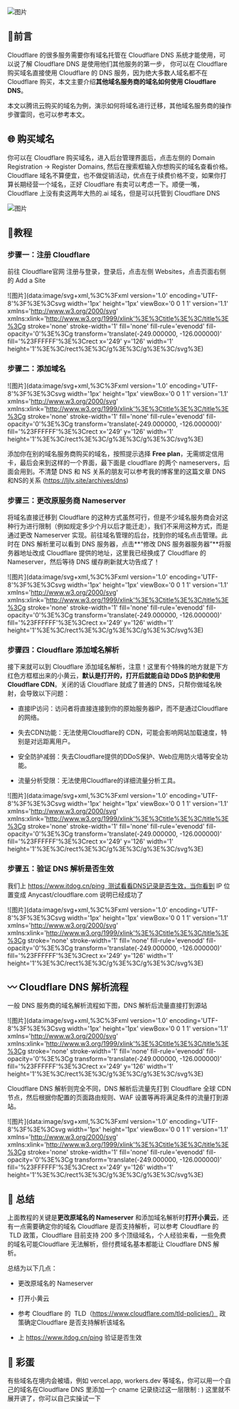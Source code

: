 ![图片](https://mmbiz.qpic.cn/sz_mmbiz_jpg/8tGdhMKicl00icCkgQgvmTFX4a1hZtcgv0cdtjsH26d8hWOciaayyxLKveyujFJAWlZgGovf7XYnzryPDO2fOwqvw/640?wx_fmt=webp&from=appmsg&tp=webp&wxfrom=5&wx_lazy=1&wx_co=1)

📜前言
----

Cloudflare 的很多服务需要你有域名托管在 Cloudflare DNS 系统才能使用，可以说了解 Cloudflare DNS 是使用他们其他服务的第一步， 你可以在 Cloudflare 购买域名直接使用 Cloudflare 的 DNS 服务，因为绝大多数人域名都不在 Cloudflare 购买，本文主要介绍**其他域名服务商的域名如何使用 Cloudflare DNS**。

本文以腾讯云购买的域名为例，演示如何将域名进行迁移，其他域名服务商的操作步骤雷同，也可以参考本文。

🌐 购买域名
-------

你可以在 Cloudflare 购买域名，进入后台管理界面后，点击左侧的 Domain Registration -> Register Domains, 然后在搜索框输入你想购买的域名查看价格。Cloudflare 域名不算便宜，也不做促销活动，优点在于续费价格不变，如果你打算长期经营一个域名，正好 Cloudflare 有卖可以考虑一下。顺便一嘴，Cloudflare 上没有卖这两年大热的.ai 域名，但是可以托管到 Cloudflare DNS

![图片](https://mmbiz.qpic.cn/sz_mmbiz_png/8tGdhMKicl022M6dykgSHlVEqibUmsbBtRTqE1ePXujE8dicCRsCQqKiaOgLFUUVyykbrf81bbr0eDicjDdsoL2WvoA/640?wx_fmt=png&from=appmsg&tp=webp&wxfrom=5&wx_lazy=1&wx_co=1)

🧾教程
----

### 步骤一：注册 Cloudflare

前往 Cloudflare官网 注册与登录，登录后，点击左侧 Websites，点击页面右侧的 Add a Site

![图片](data:image/svg+xml,%3C%3Fxml version='1.0' encoding='UTF-8'%3F%3E%3Csvg width='1px' height='1px' viewBox='0 0 1 1' version='1.1' xmlns='http://www.w3.org/2000/svg' xmlns:xlink='http://www.w3.org/1999/xlink'%3E%3Ctitle%3E%3C/title%3E%3Cg stroke='none' stroke-width='1' fill='none' fill-rule='evenodd' fill-opacity='0'%3E%3Cg transform='translate(-249.000000, -126.000000)' fill='%23FFFFFF'%3E%3Crect x='249' y='126' width='1' height='1'%3E%3C/rect%3E%3C/g%3E%3C/g%3E%3C/svg%3E)

### 步骤二：添加域名

![图片](data:image/svg+xml,%3C%3Fxml version='1.0' encoding='UTF-8'%3F%3E%3Csvg width='1px' height='1px' viewBox='0 0 1 1' version='1.1' xmlns='http://www.w3.org/2000/svg' xmlns:xlink='http://www.w3.org/1999/xlink'%3E%3Ctitle%3E%3C/title%3E%3Cg stroke='none' stroke-width='1' fill='none' fill-rule='evenodd' fill-opacity='0'%3E%3Cg transform='translate(-249.000000, -126.000000)' fill='%23FFFFFF'%3E%3Crect x='249' y='126' width='1' height='1'%3E%3C/rect%3E%3C/g%3E%3C/g%3E%3C/svg%3E)

添加你在别的域名服务商购买的域名，按照提示选择 **Free plan**，无需绑定信用卡，最后会来到这样的一个界面，最下面是 cloudflare 的两个 nameservers，后面会用到。不清楚 DNS 和 NS 关系的朋友可以参考我的博客里的这篇文章 DNS和NS的关系 (https://ljlv.site/archives/dns)

### 步骤三：更改原服务商 Nameserver

将域名直接迁移到 Cloudflare 的这种方式虽然可行，但是不少域名服务商会对这种行为进行限制（例如规定多少个月以后才能迁走），我们不采用这种方式，而是通过更改 Nameserver 实现。前往域名管理的后台，找到你的域名点击管理。此时在 DNS 解析里可以看到 DNS 服务器，点击**“修改 DNS 服务器服务器”**将服务器地址改成 Cloudflare 提供的地址，这里我已经换成了 Cloudflare 的 Nameserver，然后等待 DNS 缓存刷新就大功告成了！

![图片](data:image/svg+xml,%3C%3Fxml version='1.0' encoding='UTF-8'%3F%3E%3Csvg width='1px' height='1px' viewBox='0 0 1 1' version='1.1' xmlns='http://www.w3.org/2000/svg' xmlns:xlink='http://www.w3.org/1999/xlink'%3E%3Ctitle%3E%3C/title%3E%3Cg stroke='none' stroke-width='1' fill='none' fill-rule='evenodd' fill-opacity='0'%3E%3Cg transform='translate(-249.000000, -126.000000)' fill='%23FFFFFF'%3E%3Crect x='249' y='126' width='1' height='1'%3E%3C/rect%3E%3C/g%3E%3C/g%3E%3C/svg%3E)

### 步骤四：Cloudflare 添加域名解析

接下来就可以到 Cloudflare 添加域名解析，注意！这里有个特殊的地方就是下方红色方框框出来的小黄云，**默认是打开的，打开后就能自动 DDoS 防护和使用 Cloudflare CDN**。关闭的话 Cloudflare 就成了普通的 DNS，只帮你做域名映射，会导致以下问题：

*   直接IP访问：访问者将直接连接到你的原始服务器IP，而不是通过Cloudflare的网络。
    
*   失去CDN功能：无法使用Cloudflare的 CDN，可能会影响网站加载速度，特别是对远距离用户。
    
*   安全防护减弱：失去Cloudflare提供的DDoS保护、Web应用防火墙等安全功能。
    
*   流量分析受限：无法使用Cloudflare的详细流量分析工具。
    

![图片](data:image/svg+xml,%3C%3Fxml version='1.0' encoding='UTF-8'%3F%3E%3Csvg width='1px' height='1px' viewBox='0 0 1 1' version='1.1' xmlns='http://www.w3.org/2000/svg' xmlns:xlink='http://www.w3.org/1999/xlink'%3E%3Ctitle%3E%3C/title%3E%3Cg stroke='none' stroke-width='1' fill='none' fill-rule='evenodd' fill-opacity='0'%3E%3Cg transform='translate(-249.000000, -126.000000)' fill='%23FFFFFF'%3E%3Crect x='249' y='126' width='1' height='1'%3E%3C/rect%3E%3C/g%3E%3C/g%3E%3C/svg%3E)

### 步骤五：验证 DNS 解析是否生效

我们上 https://www.itdog.cn/ping  测试看看DNS记录是否生效，当你看到 IP 位置变成 Anycast/cloudflare.com 说明已经成功了

![图片](data:image/svg+xml,%3C%3Fxml version='1.0' encoding='UTF-8'%3F%3E%3Csvg width='1px' height='1px' viewBox='0 0 1 1' version='1.1' xmlns='http://www.w3.org/2000/svg' xmlns:xlink='http://www.w3.org/1999/xlink'%3E%3Ctitle%3E%3C/title%3E%3Cg stroke='none' stroke-width='1' fill='none' fill-rule='evenodd' fill-opacity='0'%3E%3Cg transform='translate(-249.000000, -126.000000)' fill='%23FFFFFF'%3E%3Crect x='249' y='126' width='1' height='1'%3E%3C/rect%3E%3C/g%3E%3C/g%3E%3C/svg%3E)

〰️ Cloudflare DNS 解析流程
----------------------

一般 DNS 服务商的域名解析流程如下图，DNS 解析后流量直接打到源站

![图片](data:image/svg+xml,%3C%3Fxml version='1.0' encoding='UTF-8'%3F%3E%3Csvg width='1px' height='1px' viewBox='0 0 1 1' version='1.1' xmlns='http://www.w3.org/2000/svg' xmlns:xlink='http://www.w3.org/1999/xlink'%3E%3Ctitle%3E%3C/title%3E%3Cg stroke='none' stroke-width='1' fill='none' fill-rule='evenodd' fill-opacity='0'%3E%3Cg transform='translate(-249.000000, -126.000000)' fill='%23FFFFFF'%3E%3Crect x='249' y='126' width='1' height='1'%3E%3C/rect%3E%3C/g%3E%3C/g%3E%3C/svg%3E)

Cloudflare DNS 解析则完全不同，DNS 解析后流量先打到 Cloudflare 全球 CDN 节点，然后根据你配置的页面路由规则、WAF 设置等再将满足条件的流量打到源站。

![图片](data:image/svg+xml,%3C%3Fxml version='1.0' encoding='UTF-8'%3F%3E%3Csvg width='1px' height='1px' viewBox='0 0 1 1' version='1.1' xmlns='http://www.w3.org/2000/svg' xmlns:xlink='http://www.w3.org/1999/xlink'%3E%3Ctitle%3E%3C/title%3E%3Cg stroke='none' stroke-width='1' fill='none' fill-rule='evenodd' fill-opacity='0'%3E%3Cg transform='translate(-249.000000, -126.000000)' fill='%23FFFFFF'%3E%3Crect x='249' y='126' width='1' height='1'%3E%3C/rect%3E%3C/g%3E%3C/g%3E%3C/svg%3E)

📝 总结
-----

上面教程的关键是**更改原域名的 Nameserver** 和添加域名解析时**打开小黄云**，还有一点需要确定你的域名 Cloudflare 是否支持解析，可以参考 Cloudflare 的  TLD 政策，Cloudflare 目前支持 200 多个顶级域名，个人经验来看，一些免费的域名可能Cloudflare 无法解析，但付费域名基本都能让 Cloudflare DNS 解析。

总结为以下几点：

*   更改原域名的 Nameserver
    
*   打开小黄云
    
*   参考 Cloudflare 的  TLD（https://www.cloudflare.com/tld-policies/） 政策确定Cloudflare 是否支持解析该域名
    
*   上 https://www.itdog.cn/ping 验证是否生效
    

🐣 彩蛋
-----

有些域名在境内会被墙，例如 vercel.app, workers.dev 等域名，你可以用一个自己的域名在Cloudflare DNS 里添加一个 cname 记录绕过这一层限制 : ) 这里就不展开讲了，你可以自己实操试一下